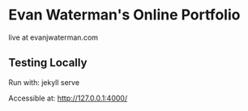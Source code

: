# Evan Waterman's Online Portfolio

live at evanjwaterman.com

## Testing Locally

Run with: jekyll serve

Accessible at: http://127.0.0.1:4000/
